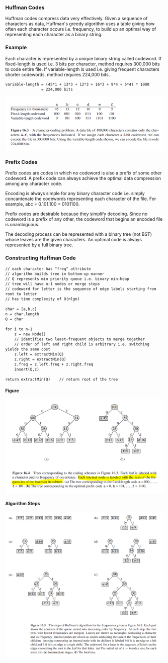### Huffman Codes

Huffman codes compress data very effectively. Given a sequence of characters as data, Huffman's greedy algorithm uses a table giving how often each character occurs i.e. frequency, to build up an optimal way of representing each character as a binary string.

### Example

Each character is represented by a unique binary string called codeword. If fixed-length is used i.e. 3 bits per character, method requires 300,000 bits to code entire file. If variable-length is used i.e. giving frequent characters shorter codewords, method requires 224,000 bits.

```
variable-length = (45*1 + 13*3 + 12*3 + 16*3 + 9*4 + 5*4) * 1000
                = 224,000 bits
```

<img src="../../images/huffman-code-example.PNG">

### Prefix Codes

Prefix codes are codes in which no codeword is also a prefix of some other codeword. A prefix code can always achieve the optimal data compression among any character code.

Encoding is always simple for any binary character code i.e. simply concantenate the codewords representing each character of the file. For example, abc = 0.101.100 = 0101100.

Prefix codes are desirable because they simplify decoding. Since no codeword is a prefix of any other, the codeword that begins an encoded file is unambiguous.

The decoding process can be represented with a binary tree (not BST) whose leaves are the given characters. An optimal code is always represented by a full binary tree.

### Constructing Huffman Code

```
// each character has "freq" attribute
// algorithm builds tree in bottom-up manner
// Q represents min priority queue i.e. binary min-heap
// tree will have n-1 nodes or merge steps
// codeword for letter is the sequence of edge labels starting from root to letter
// has time complexity of O(nlgn)

char = [a,b,c]
n = char.length
Q = char

for i to n-1
    z = new Node()
    // identifies two least-frequent objects to merge together
    // order of left and right child is arbitrary i.e. switching yields the same cost
    z.left = extractMin(Q)
    z.right = extractMin(Q)
    z.freq = z.left.freq + z.right.freq
    insert(Q,z)

return extractMin(Q)    // return root of the tree

```

#### Figure

<img src="../../images/huffman-code-trees.PNG">

#### Algorithm Steps

<img src="../../images/huffman-code-sequence.PNG">
